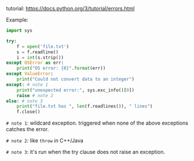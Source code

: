 tutorial: https://docs.python.org/3/tutorial/errors.html

Example:
```python
import sys

try:
    f = open('file.txt')
    s = f.readline()
    i = int(s.strip())
except OSError as err:
    print("OS error: {0}".format(err))
except ValueError:
    print("Could not convert data to an integer")
except: # note 1
    print("unexpected error:", sys.exc_info()[0])
    raise # note 2
else: # note 3
    print("file.txt has ", len(f.readlines()), " lines")
    f.close()
```

`# note 1`: wildcard exception. triggered when none of the above exceptions catches the error.

`# note 2`: like `throw` in C++/Java

`# note 3`: it's run when the try clause does not raise an exception.